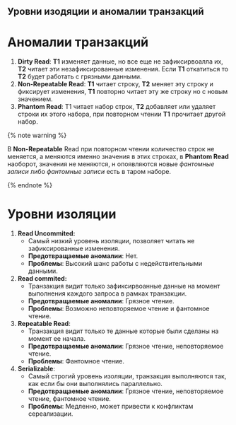 ## Уровни изодяции и аномалии транзакций

# Аномалии транзакций
1. **Dirty Read**: **T1** изменяет данные, но все еще не зафиксирвоалла их, **T2** читает эти незафиксированные изменения. Если **T1** откатиться то **T2** будет работать с грязными данными.
1. **Non-Repeatable Read**: **T1** читает строку, **T2** меняет эту строку и фиксирует изменения, **T1** повторно читает эту же строку но с новым значением.
1. **Phantom Read**: T1 читает набор строк, **T2** добавляет или удаляет строки их этого набора, при повторном чтении **T1** прочитает другой набор.

{% note warning %}

В **Non-Repeatable** Read при повторном чтении количество строк не меняется, а меняются именно значения в этих строках, в **Phantom Read** наоборот, значения не меняются, н опоявляются новые *фантомные записи* либо *фантомные записи* есть в таром наборе.

{% endnote %}

# Уровни изоляции
1. **Read Uncommited:**
    - Самый низкий уровень изоляции, позволяет читать не зафиксированные изменения. 
    - **Предотвращаемые аномалии**: Нет.
    - **Проблемы**: Высокий шанс работы с недействительными данными.
1. **Read commited:**
    - Транзакция видит только зафиксирвоанные данные на момент выполнения каждого запроса в рамках транзакции.
    - **Предотвращаемые аномалии**: Грязное чтение.
    - **Проблемы**: Возможно неповторяемое чтение и фантомное чтение.
1. **Repeatable Read**:
    - Транзакция видит только те данные которые были сделаны на момент ее начала.
    - **Предотвращаемые аномалии**: Грязное чтение, неповторяемое чтение.
    - **Проблемы**: Фантомное чтение.
1. **Serializable**:
    - Самый строгий уровень изоляции, транзакция выполняются так, как если бы они выполнялись параллельно.
    - **Предотвращаемые аномалии**: Грязное чтение, неповторяемое чтение, фантомное чтение.
    - **Проблемы**: Медленно, может привести к конфликтам сереализации.